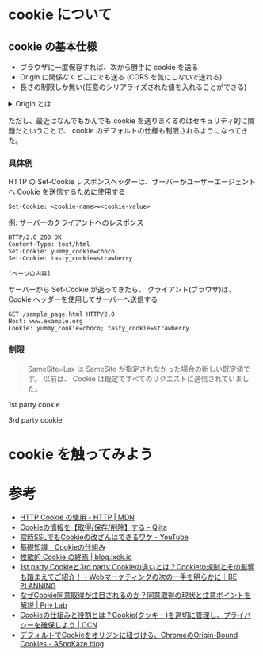 # cookie について
## cookie の基本仕様
- ブラウザに一度保存すれば、次から勝手に cookie を送る
- Origin に関係なくどこにでも送る (CORS を気にしないで送れる)
- 長さの制限しか無い(任意のシリアライズされた値を入れることができる)


<details>
<summary>Origin とは</summary>

ウェブコンテンツにアクセスするために使われる、プロトコル ex. http + ドメイン ex. localhost + ポート番号 8080 の3つを組み合わせたもの ex. http://localhost:8080 をオリジンと言う
cf. https://developer.mozilla.org/ja/docs/Glossary/Origin

</details>

ただし、最近はなんでもかんでも cookie を送りまくるのはセキュリティ的に問題だということで、 cookie のデフォルトの仕様も制限されるようになってきた。

### 具体例
HTTP の Set-Cookie レスポンスヘッダーは、サーバーがユーザーエージェントへ Cookie を送信するために使用する
``` http
Set-Cookie: <cookie-name>=<cookie-value>
```


例: サーバーのクライアントへのレスポンス

``` http
HTTP/2.0 200 OK
Content-Type: text/html
Set-Cookie: yummy_cookie=choco
Set-Cookie: tasty_cookie=strawberry

[ページの内容]
```

サーバーから Set-Cookie が返ってきたら、 クライアント(ブラウザ)は、 Cookie ヘッダーを使用してサーバーへ送信する

``` http
GET /sample_page.html HTTP/2.0
Host: www.example.org
Cookie: yummy_cookie=choco; tasty_cookie=strawberry
```

### 制限
> SameSite=Lax は SameSite が指定されなかった場合の新しい既定値です。 以前は、 Cookie は既定ですべてのリクエストに送信されていました。

1st party cookie

3rd party cookie

# cookie を触ってみよう


# 参考
- [HTTP Cookie の使用 \- HTTP \| MDN](https://developer.mozilla.org/ja/docs/Web/HTTP/Cookies)
- [Cookieの情報を【取得/保存/削除】する \- Qiita](https://qiita.com/mocha_xx/items/e0897e9f251da042af59)
- [常時SSLでもCookieの改ざんはできるワケ \- YouTube](https://www.youtube.com/watch?v=GP1eEit1quY)
- [基礎知識　Cookieの仕組み](https://www.soumu.go.jp/main_sosiki/joho_tsusin/security_previous/kiso/k01_cookie.htm)
- [牧歌的 Cookie の終焉 \| blog\.jxck\.io](https://blog.jxck.io/entries/2020-02-25/end-of-idyllic-cookie.html)
- [1st party Cookieと3rd party Cookieの違いとは？Cookieの規制とその影響も踏まえてご紹介！ \- Webマーケティングの次の一手を明らかに｜BE PLANNING](https://www.sowelleber.jp/beplanning/content/1st-party-cookie%E3%81%A83rd-party-cookie%E3%81%AE%E9%81%95%E3%81%84%E3%81%A8%E3%81%AF%EF%BC%9Fcookie%E3%81%AE%E8%A6%8F%E5%88%B6%E3%81%A8%E3%81%9D%E3%81%AE%E5%BD%B1%E9%9F%BF%E3%82%82%E8%B8%8F%E3%81%BE/)
- [なぜCookie同意取得が注目されるのか？同意取得の現状と注意ポイントを解説 \| Priv Lab](https://privtech.co.jp/blog/law/cookie_attention_reason.html)
- [Cookieの仕組みと役割とは？Cookie\(クッキー\)を適切に管理し、プライバシーを確保しよう \| OCN](https://service.ocn.ne.jp/ocn-security/case/column/20200116.html)
- [デフォルトでCookieをオリジンに紐づける、ChromeのOrigin\-Bound Cookies \- ASnoKaze blog](https://asnokaze.hatenablog.com/entry/2022/06/26/030130)
